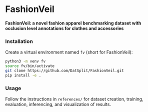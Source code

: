 # FashionVeil

**FashionVeil: a novel fashion apparel benchmarking dataset with occlusion level annotations for clothes and accessories**

### Installation

Create a virtual environment named `fv` (short for FashionVeil):

```bash
python3 -m venv fv
source fv/bin/activate
git clone https://github.com/DatSplit/FashionVeil.git
pip install -e .
```

### Usage
Follow the instructions in `references/` for dataset creation, training, evaluation, inferencing, and visualization of results.